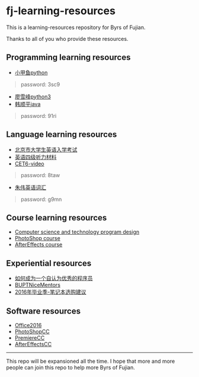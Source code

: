 # fj-learning-resources
This is a learning-resources repository for Byrs of Fujian.

Thanks to all of you who provide these resources.

## Programming learning resources

- [小甲鱼python](http://pan.baidu.com/s/1mixtDrU)   
> password: 3sc9
- [廖雪峰python3](http://www.liaoxuefeng.com/wiki/0014316089557264a6b348958f449949df42a6d3a2e542c000)
- [韩顺平java](http://pan.baidu.com/s/1minkrW0)  
> password: 91ri

## Language learning resources

- [北京市大学生英语入学考试](http://pan.baidu.com/s/1nu86G4p)
- [英语四级听力材料](http://pan.baidu.com/s/1pLQtKU3)
- [CET6-video](http://pan.baidu.com/s/1kVCoLAR)  
> password: 8taw
- [朱伟英语词汇](http://pan.baidu.com/s/1nvaXnM5)  
> password: g9mn

## Course learning resources

- [Computer science and technology program design](https://github.com/Mr-Phoebe/ProgramDesign)
- [PhotoShop course](http://pan.baidu.com/share/link?uk=3724631701&shareid=3533342091#path=%252F)
- [AfterEffects course](http://pan.baidu.com/s/1ntxEk5b)

## Experiential resources

- [如何成为一个自认为优秀的程序员](https://github.com/Molunerfinn/fj-learning-resources/blob/master/如何成为一个自认为优秀的程序员.md)
- [BUPTNiceMentors](https://github.com/wukongbajie/BUPTNiceMentors)
- [2016年毕业季-笔记本选购建议](https://github.com/Molunerfinn/fj-learning-resources/blob/master/notebook2016.md)

## Software resources

- [Office2016](http://pan.baidu.com/s/1dFpzP6p)
- [PhotoShopCC](http://pan.baidu.com/s/1dFdU6Wh)
- [PremiereCC](http://pan.baidu.com/s/1nuHZAeH)
- [AfterEffectsCC](http://pan.baidu.com/s/1i50haQT)

------

This repo will be expansioned all the time. I hope that more and more people can join this repo to help more Byrs of Fujian.


